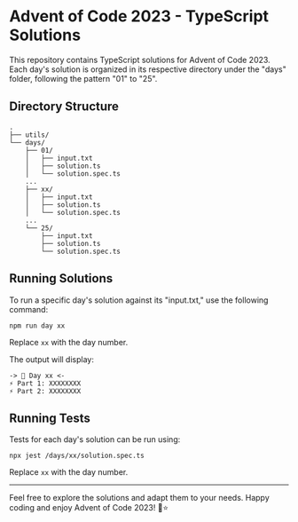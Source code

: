 # Advent of Code 2023 - TypeScript Solutions

This repository contains TypeScript solutions for Advent of Code 2023. 
Each day's solution is organized in its respective directory under the "days" folder, following the pattern "01" to "25".

## Directory Structure

```
.
├── utils/
└── days/
    ├── 01/
    │   ├── input.txt
    │   ├── solution.ts
    │   └── solution.spec.ts
    ...
    ├── xx/
    │   ├── input.txt
    │   ├── solution.ts
    │   └── solution.spec.ts
    ...
    └── 25/
        ├── input.txt
        ├── solution.ts
        └── solution.spec.ts
```

## Running Solutions

To run a specific day's solution against its "input.txt," use the following command:

```
npm run day xx
```

Replace `xx` with the day number.

The output will display:

```
-> 🎄 Day xx <-
⚡ Part 1: XXXXXXXX
⚡ Part 2: XXXXXXXX
```

## Running Tests

Tests for each day's solution can be run using:

```
npx jest /days/xx/solution.spec.ts
```

Replace `xx` with the day number.

---

Feel free to explore the solutions and adapt them to your needs. Happy coding and enjoy Advent of Code 2023! 🎄⭐️

